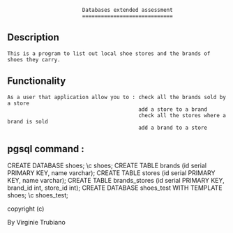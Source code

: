 
							Databases extended assessment
 							=============================

 Description
 -----------

 	This is a program to list out local shoe stores and the brands of shoes they carry.
 
 Functionality 
 -------------

 	As a user that application allow you to : check all the brands sold by a store
 			                        		  add a store to a brand
 			                        		  check all the stores where a brand is sold
 			                        		  add a brand to a store

pgsql command :
---------------

CREATE DATABASE shoes;
\c shoes;
CREATE TABLE brands (id serial PRIMARY KEY, name varchar);
CREATE TABLE stores (id serial PRIMARY KEY, name varchar);
CREATE TABLE brands_stores (id serial PRIMARY KEY, brand_id int, store_id int);
CREATE DATABASE shoes_test WITH TEMPLATE shoes;
\c shoes_test;






copyright (c) 

By Virginie Trubiano